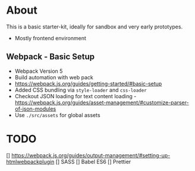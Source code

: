 # About

This is a basic starter-kit, ideally for sandbox and very early prototypes.

- Mostly frontend environment

## Webpack - Basic Setup

- Webpack Version 5
- Build automation with web pack
- https://webpack.js.org/guides/getting-started/#basic-setup
- Added CSS bundling via `style-loader` and `css-loader`
- Checkout JSON loading for text content loading - https://webpack.js.org/guides/asset-management/#customize-parser-of-json-modules
- Use `./src/assets` for global assets

# TODO

[] https://webpack.js.org/guides/output-management/#setting-up-htmlwebpackplugin
[] SASS
[] Babel ES6
[] Prettier
